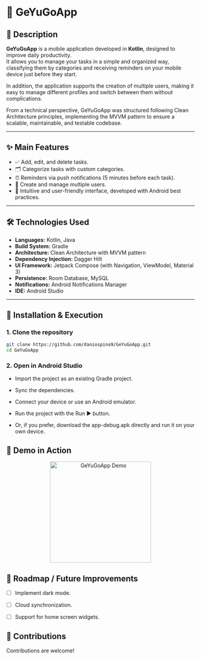 # 📌 GeYuGoApp

## 📖 Description
**GeYuGoApp** is a mobile application developed in **Kotlin**, designed to improve daily productivity.   
It allows you to manage your tasks in a simple and organized way, classifying them by categories and receiving reminders on your mobile device just before they start.  

In addition, the application supports the creation of multiple users, making it easy to manage different profiles and switch between them without complications.

From a technical perspective, GeYuGoApp was structured following Clean Architecture principles, implementing the MVVM pattern to ensure a scalable, maintainable, and testable codebase.

---

## ✨ Main Features
- ✅ Add, edit, and delete tasks.
- 🗂️ Categorize tasks with custom categories.
- ⏰ Reminders via push notifications (5 minutes before each task).
- 👥 Create and manage multiple users.
- 📱 Intuitive and user-friendly interface, developed with Android best practices.

---

## 🛠️ Technologies Used
- **Languages:** Kotlin, Java
- **Build System:** Gradle
- **Architecture:** Clean Architecture with MVVM pattern
- **Dependency Injection:** Dagger Hilt
- **UI Framework:** Jetpack Compose (with Navigation, ViewModel, Material 3)
- **Persistence:** Room Database, MySQL
- **Notifications:** Android Notifications Manager
- **IDE:** Android Studio

---

## 🚀 Installation & Execution

### 1. Clone the repository
```bash
git clone https://github.com/daniospina9/GeYuGoApp.git
cd GeYuGoApp
```
### 2. Open in Android Studio

- Import the project as an existing Gradle project.

- Sync the dependencies.

- Connect your device or use an Android emulator.

- Run the project with the Run ▶️ button.

- Or, if you prefer, download the app-debug.apk directly and run it on your own device.

## 🎥 Demo in Action

<p align="center">
  <img src="assets/demo_hd.gif" alt="GeYuGoApp Demo" width="270"/>
</p>

## 🔮 Roadmap / Future Improvements

- [ ] Implement dark mode.

- [ ] Cloud synchronization.

- [ ] Support for home screen widgets.


## 🤝 Contributions
Contributions are welcome!

